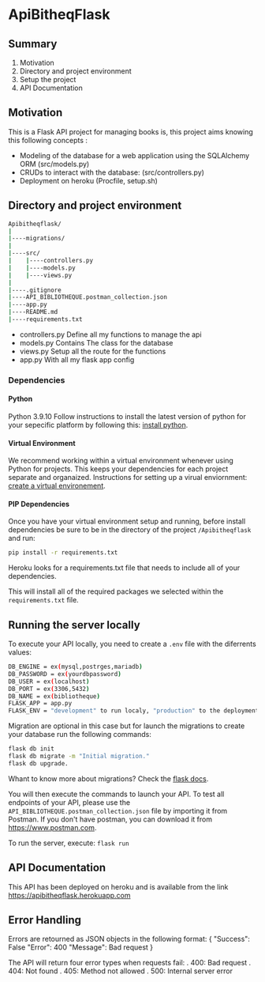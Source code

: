 # ApiBitheqFlask
## Summary
1. Motivation
2. Directory and project environment
3. Setup the project
4. API Documentation

## Motivation
This is a Flask API project for managing books is, this project aims knowing this following concepts :
- Modeling of the database for a web application using the SQLAlchemy ORM (src/models.py)
- CRUDs to interact with the database: (src/controllers.py)
- Deployment on heroku (Procfile, setup.sh)

## Directory and project environment

```bash
Apibitheqflask/
|
|----migrations/
|
|----src/
|    |----controllers.py
|    |----models.py
|    |----views.py
|
|----.gitignore
|----API_BIBLIOTHEQUE.postman_collection.json
|----app.py
|----README.md
|----requirements.txt    
```

- controllers.py 
Define all my functions to manage the api
- models.py
Contains The class for the database
- views.py
Setup all the route for the functions 
- app.py
With all my flask app config

### Dependencies

#### Python
Python 3.9.10
Follow instructions to install the latest version of python for your sepecific platform by following this: [install python](https://realpython.com/installing-python/).

#### Virtual Environment

We recommend working within a virtual environment whenever using Python for projects. This keeps your dependencies for each project separate and organaized. Instructions for setting up a virual enviornment: [create a virtual environement](https://packaging.python.org/guides/installing-using-pip-and-virtual-environments/).

#### PIP Dependencies

Once you have your virtual environment setup and running, before install dependencies be sure to be in the directory of the project ```/Apibitheqflask ``` and run:
```bash
pip install -r requirements.txt
```
Heroku looks for a requirements.txt file that needs to include all of your dependencies.

This will install all of the required packages we selected within the `requirements.txt` file.

## Running the server locally
To execute your API locally, you need to create a `.env` file with the diferrents values: 

```bash
DB_ENGINE = ex(mysql,postrges,mariadb)
DB_PASSWORD = ex(yourdbpassword)
DB_USER = ex(localhost)
DB_PORT = ex(3306,5432)
DB_NAME = ex(bibliotheque)
FLASK_APP = app.py
FLASK_ENV = "development" to run localy, "production" to the deployment
```
 
Migration are optional in this case but for launch the migrations to create your database run the following commands:
```bash
flask db init
flask db migrate -m "Initial migration."
flask db upgrade.
```
Whant to know more about migrations? Check the [flask docs](https://flask-migrate.readthedocs.io/en/latest/).

You will then execute the commands to launch your API. To test all endpoints of your API, please use the `API_BIBLIOTHEQUE.postman_collection.json` file by importing it from Postman. If you don't have postman, you can download it from https://www.postman.com.

To run the server, execute:
`flask run` 


## API Documentation

This API has been deployed on heroku and is available from the link https://apibitheqflask.herokuapp.com

## Error Handling
Errors are retourned as JSON objects in the following format:
{
    "Success": False
    "Error": 400
    "Message": Bad request
}

The API will return four error types when requests fail:
. 400: Bad request
. 404: Not found
. 405: Method not allowed
. 500: Internal server error

<!--
## Endpoints

### GET/movies
    GENERAL: 
        This endpoints returns a list of movies object, success value, total number of the movies. 

            Sample: curl https://capstoneapi.herokuapp.com/movies

            {
                "movies": [
                    {
                        "id": 1,
                        "release_date": "Fri, 09 Mar 2001 00:00:00 GMT",
                        "title": "Thomas NGIJOL"
                    },
                    {
                        "id": 3,
                        "release_date": "Wed, 02 Dec 2020 00:00:00 GMT",
                        "title": "Casanova"
                    }
                ],
                "success": true,
                "total_movies": 2
            }

###  GET/movies(movie_id)
    GENERAL: This endpoint allows you to get for a particular Movie using its id. This endpoint
     returns one movie, and the status_code
            Sample: curl https://capstoneapi.herokuapp.com/movies/1

            {
                "movie": [
                    {
                        "id": 1,
                        "release_date": "Fri, 09 Mar 2001 00:00:00 GMT",
                        "title": "Thomas NGIJOL"
                    }
                ],
                "success": true
            }

###  GET/actors
    GENERAL: 
        This endpoints returns a list of actors object, success value, total number of the actors. 

            Sample: curl https://capstoneapi.herokuapp.com/actors

            {
                "actors": [
                    {
                        "age": 32,
                        "gender": "M",
                        "id": 1,
                        "name": "Badiou OURO"
                    },
                    {
                        "age": 45,
                        "gender": "M",
                        "id": 5,
                        "name": "Jamel Debouzze"
                    }
                ],
                "success": true
            }

###  GET/actors(actor_id)
    GENERAL: This endpoint allows you to get for a particular actor using its id. This endpoint 
    returns one actor, and the status_code
            Sample: curl https://capstoneapi.herokuapp.com/actors/1

            {
                "actor": [
                    {
                        "age": 32,
                        "gender": "M",
                        "id": 1,
                        "name": "Badiou OURO"
                    }
                ],
                "success": true
            }


###  DELETE/actors(actor_id)
    GENERAL: Delete the actor  of the given ID if it exists. Return the id of the deleted actor, 
    success value, total of actors and actor list based on current page number. Results are paginated in groups of 10.

            Sample: curl - X DELETE https://capstoneapi.herokuapp.com/actors/5
            {
                "actors": [
                    {
                        "age": 32,
                        "gender": "M",
                        "id": 1,
                        "name": "Badiou OURO"
                    }
                ],
                "deleted": 5,
                "success": true,
                "total_actors": 1
            }


        ###  DELETE/movies(movie_id)
            GENERAL: Delete the movie  of the given ID if it exists. Return the id of the deleted movie, 
            success value, total of movies and movies list based on current page number. Results are
             paginated in groups of 10.

            Sample: curl - X DELETE https://capstoneapi.herokuapp.com/movies/5

            {
        "actors": [
            {
                "id": 1,
                "release_date": "Fri, 09 Mar 2001 00:00:00 GMT",
                "title": "Thomas NGIJOL"
            }
        ],
        "deleted": 3,
        "success": true,
        "total_movies": 1
    }


###  POST/movies
    GENERAL: This endpoint is used to create a new movie. We return the ID of the new movie created, 
    the movie that was created, the list of movies and the number of movies.

            Sample: curl -X POST https://capstoneapi.herokuapp.com/movies 
            -H "Content-Type:application/json" -d "{"title":"Casanova","release_date":"2020-12-02"}"

                {    
            "movies": [
                {
                    "id": 1,
                    "release_date": "Fri, 09 Mar 2001 00:00:00 GMT",
                    "title": "Thomas NGIJOL"
                },
                {
                    "id": 4,
                    "release_date": "Wed, 02 Dec 2020 00:00:00 GMT",
                    "title": "Casanova"
                }
            ],
            "created": 4,
            "success": true,
            "total_movies": 2
            }



###  POST/actors
    GENERAL: This endpoint is used to create a new actor. We return the ID of the new actor 
    created, the movie that was created, the list of actors and the number of actors.

            Sample: curl -X POST https://capstoneapi.herokuapp.com/actors 
            -H "Content-Type:application/json" -d "{"name":"Jamel Debouzze","age":45,"gender":"M"}"

                {
                    "actors": [
                        {
                            "age": 32,
                            "gender": "M",
                            "id": 1,
                            "name": "Badiou OURO"
                        },
                        {
                            "age": 45,
                            "gender": "M",
                            "id": 6,
                            "name": "Jamel Debouzze"
                        },
                        {
                            "age": 45,
                            "gender": "M",
                            "id": 7,
                            "name": "Jamel Debouzze"
                        },
                        {
                            "age": 45,
                            "gender": "M",
                            "id": 8,
                            "name": "Jamel Debouzze"
                        }
                    ],
                    "created": 8,
                    "success": true,
                    "total_actors": 4
                }
 -->
